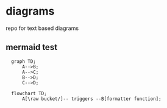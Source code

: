 # diagrams
repo for text based diagrams


## mermaid test

```mermaid
  graph TD;
      A-->B;
      A-->C;
      B-->D;
      C-->D;
```

```mermaid
  flowchart TD;
      A[\raw bucket/]-- triggers --B[formatter function];

```

